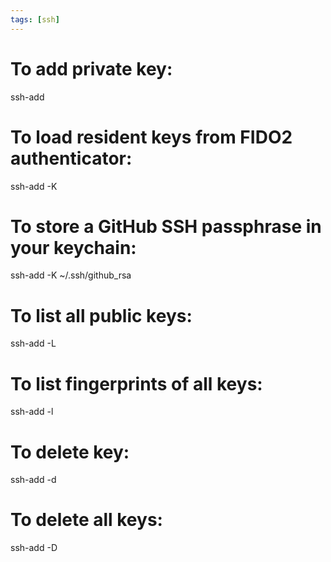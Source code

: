 ```yaml
---
tags: [ssh]
---
```


# To add private key:

ssh-add <keyfile>

# To load resident keys from FIDO2 authenticator:

ssh-add -K

# To store a GitHub SSH passphrase in your keychain:

ssh-add -K ~/.ssh/github_rsa

# To list all public keys:

ssh-add -L

# To list fingerprints of all keys:

ssh-add -l

# To delete key:

ssh-add -d <keyfile>

# To delete all keys:

ssh-add -D
